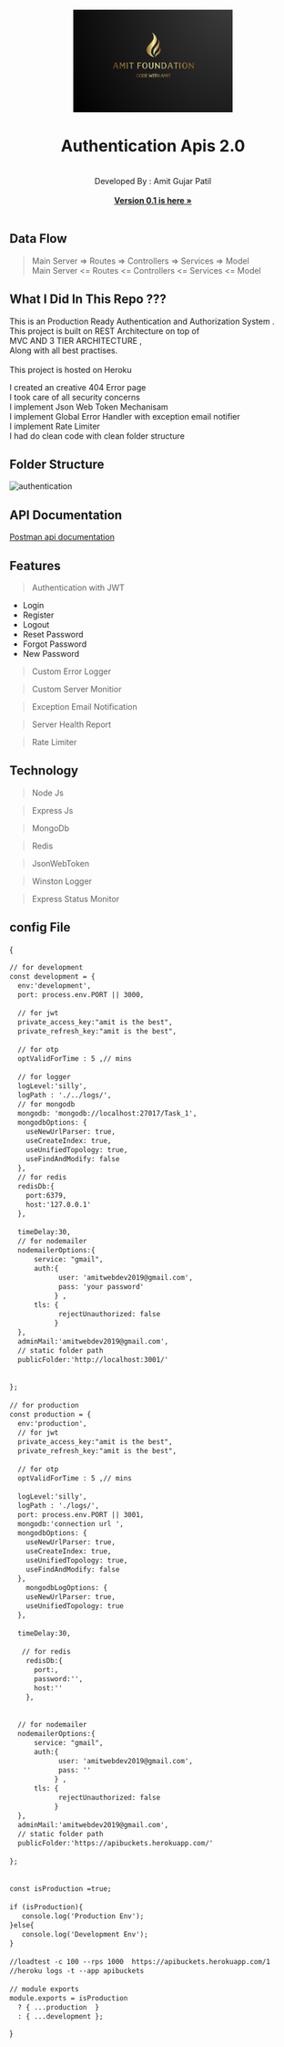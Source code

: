 


<br />
<p align="center">
  <a href="hhttps://amitfoundation.herokuapp.com/">
    <img src="logo2.png" alt="Logo" width="280" height="180">
  </a>

  <h1 align="center">Authentication Apis 2.0</h1>

  <p align="center">
    <br />
    Developed By : Amit Gujar Patil
    <br />  <br />  
    <a href="https://github.com/codewithamitpatil/Authentication-Rest-Apis-using-MEAN-Stack"><strong>Version 0.1 is here »</strong></a>
    <br />
    <br />

  </p>
</p>


## Data Flow

> Main Server  =>  Routes =>  Controllers =>  Services => Model    
> Main Server  <=  Routes <=  Controllers <=  Services <= Model    



## What I Did In This Repo ???

This is an Production Ready Authentication and Authorization System .<br/>
This project is built on REST Architecture on top of <br/>MVC AND 3 TIER ARCHITECTURE ,<br/> Along with all best practises.<br/>
<br>This project is hosted on Heroku

I created an creative 404 Error page <br/>
I took care of all security concerns <br/>
I implement Json Web Token Mechanisam <br/>
I implement Global Error Handler with exception email notifier <br/>
I implement Rate Limiter <br/>
I had do clean code with clean folder structure </br> 



## Folder Structure 

![authentication](https://user-images.githubusercontent.com/62344675/130203373-a5d7e00a-1c40-483f-9522-1caa3f56731f.png)



## API Documentation


[Postman api documentation](https://documenter.getpostman.com/view/11617094/TzY4fv9o)


## Features


 

> Authentication with JWT 
  - Login 
  - Register 
  - Logout
  - Reset Password
  - Forgot Password 
  - New Password
  
> Custom Error Logger

> Custom Server Monitior 

> Exception Email Notification

> Server Health Report

> Rate Limiter



## Technology

> Node Js

> Express Js

> MongoDb

> Redis

> JsonWebToken

> Winston Logger

> Express Status Monitor

## config File

{


    // for development
    const development = {
      env:'development',
      port: process.env.PORT || 3000,

      // for jwt
      private_access_key:"amit is the best",
      private_refresh_key:"amit is the best",

      // for otp
      optValidForTime : 5 ,// mins

      // for logger
      logLevel:'silly',
      logPath : './../logs/', 
      // for mongodb
      mongodb: 'mongodb://localhost:27017/Task_1',
      mongodbOptions: {
        useNewUrlParser: true,
        useCreateIndex: true,
        useUnifiedTopology: true,
        useFindAndModify: false
      },
      // for redis
      redisDb:{
        port:6379,
        host:'127.0.0.1'
      },

      timeDelay:30,
      // for nodemailer
      nodemailerOptions:{
          service: "gmail",
          auth:{
                user: 'amitwebdev2019@gmail.com',
                pass: 'your password'
               } ,
          tls: {
                rejectUnauthorized: false
               }
      },
      adminMail:'amitwebdev2019@gmail.com',
      // static folder path
      publicFolder:'http://localhost:3001/'


    };

    // for production
    const production = {
      env:'production',
      // for jwt
      private_access_key:"amit is the best",
      private_refresh_key:"amit is the best",

      // for otp
      optValidForTime : 5 ,// mins

      logLevel:'silly',
      logPath : './logs/',
      port: process.env.PORT || 3001,
      mongodb:'connection url ',
      mongodbOptions: {
        useNewUrlParser: true,
        useCreateIndex: true,
        useUnifiedTopology: true,
        useFindAndModify: false
      },
        mongodbLogOptions: {
        useNewUrlParser: true,
        useUnifiedTopology: true
      },

      timeDelay:30,

       // for redis
        redisDb:{
          port:,
          password:'',
          host:''
        },


      // for nodemailer
      nodemailerOptions:{
          service: "gmail",
          auth:{
                user: 'amitwebdev2019@gmail.com',
                pass: ''
               } ,
          tls: {
                rejectUnauthorized: false
               }
      },
      adminMail:'amitwebdev2019@gmail.com',
      // static folder path
      publicFolder:'https://apibuckets.herokuapp.com/'

    };


    const isProduction =true;

    if (isProduction){
       console.log('Production Env');
    }else{
       console.log('Development Env');
    }

    //loadtest -c 100 --rps 1000  https://apibuckets.herokuapp.com/1
    //heroku logs -t --app apibuckets

    // module exports
    module.exports = isProduction
      ? { ...production  }
      : { ...development };




}
